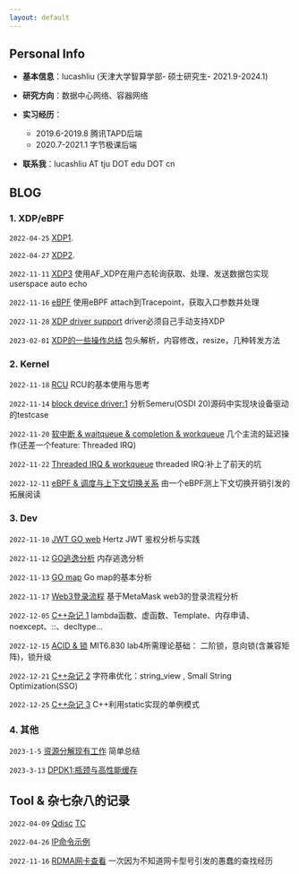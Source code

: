 ```yaml
---
layout: default
---
```


## Personal Info
+ **基本信息**：lucashliu  (天津大学智算学部- 硕士研究生-  2021.9-2024.1)
+ **研究方向**：数据中心网络、容器网络
+ **实习经历**：
  + 2019.6-2019.8 腾讯TAPD后端
  + 2020.7-2021.1 字节极课后端

+ **联系我**：lucashliu AT tju DOT edu DOT cn

## BLOG

### 1. XDP/eBPF

`2022-04-25`  [XDP1](./zp_1_xdp.html).

`2022-04-27`  [XDP2](./zp_2_xdp.html).

`2022-11-11`  [XDP3](https://note.youdao.com/s/K7H5TCsS)    使用AF_XDP在用户态轮询获取、处理、发送数据包实现userspace auto echo

`2022-11-16`  [eBPF](https://note.youdao.com/s/LIK6OcFF)     使用eBPF attach到Tracepoint，获取入口参数并处理

`2022-11-28`  [XDP driver support](https://note.youdao.com/s/Pi9LCcFN)   driver必须自己手动支持XDP

`2023-02-01` [XDP的一些操作总结](https://note.youdao.com/s/3U1bFUvh)  包头解析，内容修改，resize，几种转发方法



### 2. Kernel 

`2022-11-18` [RCU](https://note.youdao.com/s/OSh9iE6h)   RCU的基本使用与思考

`2022-11-14` [block device driver:1](https://note.youdao.com/s/XbmeobJS)   分析Semeru(OSDI 20)源码中实现块设备驱动的testcase

`2022-11-20` [软中断 & waitqueue & completion & workqueue](https://note.youdao.com/s/Gro9UOoA)  几个主流的延迟操作(还差一个feature: Threaded IRQ)

`2022-11-22` [Threaded IRQ & workqueue](https://note.youdao.com/s/9VZ6L4K) threaded IRQ:补上了前天的坑

`2022-12-11` [eBPF & 调度与上下文切换关系](https://note.youdao.com/s/FiIFMFqQ) 由一个eBPF测上下文切换开销引发的拓展阅读



### 3. Dev

`2022-11-10` [JWT GO web](https://note.youdao.com/s/Q8fVpGHg)  Hertz JWT 鉴权分析与实践

`2022-11-12` [GO逃逸分析](https://note.youdao.com/s/TOMh2MgU)   内存逃逸分析

`2022-11-13` [GO map](https://note.youdao.com/s/MPSsj3qm)   Go map的基本分析

`2022-11-17` [Web3登录流程](https://note.youdao.com/s/OYAVJcfu)  基于MetaMask web3的登录流程分析

`2022-12-05` [C++杂记 1](https://note.youdao.com/s/IsS4yh8g) lambda函数、虚函数、Template、内存申请、noexcept、::、decltype...

`2022-12-15` [ACID & 锁](https://note.youdao.com/s/4ot7WMM1)  MIT6.830 lab4所需理论基础： 二阶锁，意向锁(含兼容矩阵)，锁升级

`2022-12-21` [C++杂记 2](https://note.youdao.com/s/9TXIcDZI) 字符串优化：string_view ,  Small String Optimization(SSO)

`2022-12-25` [C++杂记 3](https://note.youdao.com/s/JsshQciT) C++利用static实现的单例模式



### 4. 其他

`2023-1-5` [资源分解现有工作](https://note.youdao.com/s/ZZMjRdHY)  简单总结

``2023-3-13`` [DPDK1:瓶颈与高性能缓存](https://note.youdao.com/s/QViw70mM)



## Tool & 杂七杂八的记录

`2022-04-09`  [Qdisc](https://note.youdao.com/s/XQNOuATW)  [TC](https://note.youdao.com/s/WXRLLeNk)

``2022-04-26``  [IP命令示例](./zt_1_ip.md)

`2022-11-16`  [RDMA网卡查看](https://note.youdao.com/s/aC9L1GBd) 一次因为不知道网卡型号引发的愚蠢的查找经历





